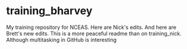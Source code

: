 # training_bharvey
My training repository for NCEAS. Here are Nick's edits. And here are Brett's new edits. 
This is a more peaceful readme than on training_nick.
Although multitasking in GitHub is interesting
